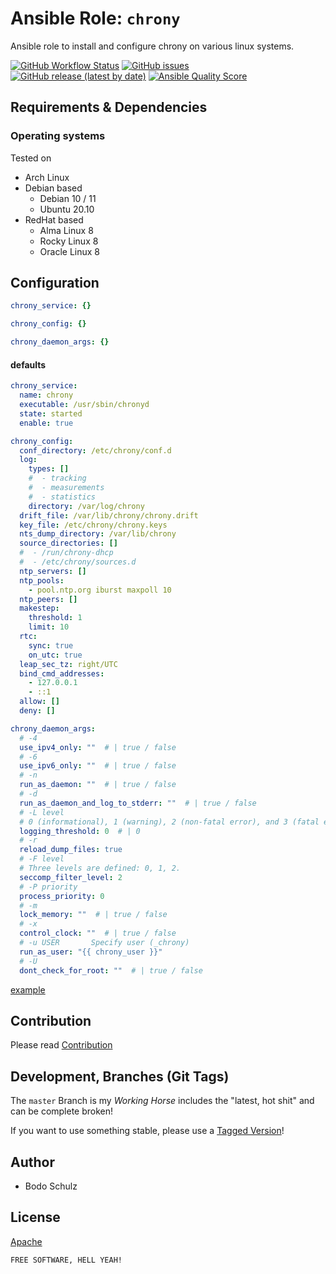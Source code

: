 
# Ansible Role:  `chrony`

Ansible role to install and configure chrony on various linux systems.

[![GitHub Workflow Status](https://img.shields.io/github/actions/workflow/status/bodsch/ansible-chrony/main.yml?branch=main)][ci]
[![GitHub issues](https://img.shields.io/github/issues/bodsch/ansible-chrony)][issues]
[![GitHub release (latest by date)](https://img.shields.io/github/v/release/bodsch/ansible-chrony)][releases]
[![Ansible Quality Score](https://img.shields.io/ansible/quality/50067?label=role%20quality)][quality]

[ci]: https://github.com/bodsch/ansible-chrony/actions
[issues]: https://github.com/bodsch/ansible-chrony/issues?q=is%3Aopen+is%3Aissue
[releases]: https://github.com/bodsch/ansible-chrony/releases
[quality]: https://galaxy.ansible.com/bodsch/chrony

## Requirements & Dependencies


### Operating systems

Tested on

* Arch Linux
* Debian based
    - Debian 10 / 11
    - Ubuntu 20.10
* RedHat based
    - Alma Linux 8
    - Rocky Linux 8
    - Oracle Linux 8

## Configuration

```yaml
chrony_service: {}

chrony_config: {}

chrony_daemon_args: {}
```

#### defaults

```yaml
chrony_service:
  name: chrony
  executable: /usr/sbin/chronyd
  state: started
  enable: true

chrony_config:
  conf_directory: /etc/chrony/conf.d
  log:
    types: []
    #  - tracking
    #  - measurements
    #  - statistics
    directory: /var/log/chrony
  drift_file: /var/lib/chrony/chrony.drift
  key_file: /etc/chrony/chrony.keys
  nts_dump_directory: /var/lib/chrony
  source_directories: []
  #  - /run/chrony-dhcp
  #  - /etc/chrony/sources.d
  ntp_servers: []
  ntp_pools:
    - pool.ntp.org iburst maxpoll 10
  ntp_peers: []
  makestep:
    threshold: 1
    limit: 10
  rtc:
    sync: true
    on_utc: true
  leap_sec_tz: right/UTC
  bind_cmd_addresses:
    - 127.0.0.1
    - ::1
  allow: []
  deny: []

chrony_daemon_args:
  # -4
  use_ipv4_only: ""  # | true / false
  # -6
  use_ipv6_only: ""  # | true / false
  # -n
  run_as_daemon: ""  # | true / false
  # -d
  run_as_daemon_and_log_to_stderr: ""  # | true / false
  # -L level
  # 0 (informational), 1 (warning), 2 (non-fatal error), and 3 (fatal error)
  logging_threshold: 0  # | 0
  # -r
  reload_dump_files: true
  # -F level
  # Three levels are defined: 0, 1, 2.
  seccomp_filter_level: 2
  # -P priority
  process_priority: 0
  # -m
  lock_memory: ""  # | true / false
  # -x
  control_clock: ""  # | true / false
  # -u USER       Specify user (_chrony)
  run_as_user: "{{ chrony_user }}"
  # -U
  dont_check_for_root: ""  # | true / false
```


[example](molecule/default/group_vars/all/vars.yml)

    
## Contribution

Please read [Contribution](CONTRIBUTING.md)

## Development,  Branches (Git Tags)

The `master` Branch is my *Working Horse* includes the "latest, hot shit" and can be complete broken!

If you want to use something stable, please use a [Tagged Version](https://gitlab.com/bodsch/ansible-dovecot/-/tags)!


## Author

- Bodo Schulz

## License

[Apache](LICENSE)

`FREE SOFTWARE, HELL YEAH!`
    
